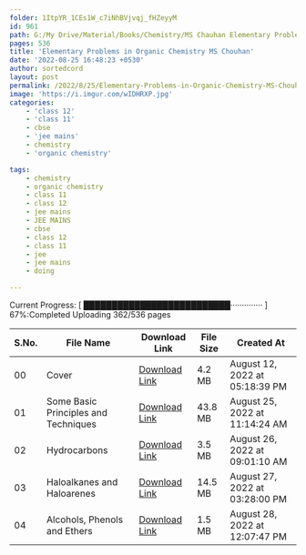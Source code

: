 ```yaml
---
folder: 1ItpYR_1CEs1W_c7iNhBVjvqj_fHZeyyM
id: 961
path: G:/My Drive/Material/Books/Chemistry/MS Chauhan Elementary Problems
pages: 536
title: 'Elementary Problems in Organic Chemistry MS Chouhan'
date: '2022-08-25 16:48:23 +0530'
author: sortedcord
layout: post
permalink: /2022/8/25/Elementary-Problems-in-Organic-Chemistry-MS-Chouhan/
image: 'https://i.imgur.com/wIDHRXP.jpg'
categories:
    - 'class 12'
    - 'class 11'
    - cbse
    - 'jee mains'
    - chemistry
    - 'organic chemistry'

tags:
    - chemistry
    - organic chemistry
    - class 11
    - class 12
    - jee mains
    - JEE MAINS
    - cbse
    - class 12
    - class 11
    - jee
    - jee mains
    - doing

---
```


<!-- PROGRESS START -->
Current Progress: [ ██████████████████████████·············· ] 67%:Completed Uploading 362/536 pages
<!-- PROGRESS END -->

<!-- TABLE START -->
|   S.No. | File Name                            | Download Link                              | File Size   | Created At                     |
|---------|--------------------------------------|--------------------------------------------|-------------|--------------------------------|
|      00 | Cover                                | [Download Link](https://shorturl.at/CDKL1) | 4.2 MB      | August 12, 2022 at 05:18:39 PM |
|      01 | Some Basic Principles and Techniques | [Download Link](https://shorturl.at/opwDH) | 43.8 MB     | August 25, 2022 at 11:14:24 AM |
|      02 | Hydrocarbons                         | [Download Link](https://shorturl.at/bGJP7) | 3.5 MB      | August 26, 2022 at 09:01:10 AM |
|      03 | Haloalkanes and Haloarenes           | [Download Link](https://shorturl.at/gIR05) | 14.5 MB     | August 27, 2022 at 03:28:00 PM |
|      04 | Alcohols, Phenols and Ethers         | [Download Link](https://shorturl.at/ozARS) | 1.5 MB      | August 28, 2022 at 12:07:47 PM |
<!-- TABLE END -->